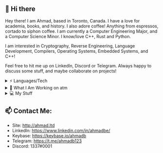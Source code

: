 
## 👋 Hi there 

Hey there! I am Ahmad, based in Toronto, Canada. 
I have a love for academia, books, and history. I also adore coffee! Anything from espressos, cortado to siphon coffee.
I am currently a Computer Engineering Major, and a Computer Science Minor. I know/love C++, Rust and Python.

I am interested in Cryptography, Reverse Engineering, Language Development, Compilers, Operating Systems, Embedded Systems, and C++!

Feel free to hit me up on LinkedIn, Discord or Telegram. Always happy to discuss some stuff, and maybe collaborate on projects!



<details><summary>⚡ Languages/Tech</summary>
<p>

 - C++ - Libraries: Qt5, Boost, MongoCXX, GNU MP, STL
 - Python   - Libraries: PyQt5, etc
 - Rust
 - C
 - Reversing: Ghidra, IDA Pro
 - Database: MySQL, MongoDB
 
</p>
</details>

 
<details><summary>👀 What I Am Working on atm</summary>
<p>

- A SIS, Student Managment System. Written in C++20 with Qt5, full GSuite integration & Google Classroom. Closed source. Most of my recent commits are for it :P
- Big number arithmetic library in Rust for the purpose of Cryptography
 
</p>
</details>


<details><summary>💻 My Stuff</summary>
<p>
 - IDE: Clion - C++ and Rust
 - Text Editors: VIM, VS Code
 - Desktop:
			 -  CPU: I7 10700k @ 5.3GHz
			 -  RAM: 64GB 3600MHz
			 - GPU: RX580 8GB
			 - OS: MacOS (Hackintosh)
- Laptop:
			- MacBook Pro 15inch, i7, 16GB Ram

</p>
</details>


## 📫  Contact Me:

 - Site: http://ahmad.ltd
 - LinkedIn: https://www.linkedin.com/in/ahmadbe/
 - Keybase: https://keybase.io/ahmadb
 - Telegram: https://t.me/ahmadb123
 - Discord: 1337#0001
